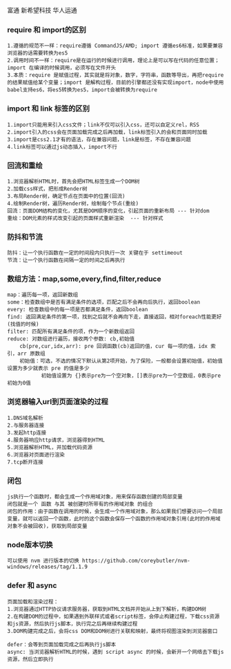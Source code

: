 富通  新希望科技  华人运通  
### require 和 import的区别
    1.遵循的规范不一样：require遵循 CommandJS/AMD; import 遵循es6标准，如果要兼容浏览器的话需要转换为es5
    2.调用时间不一样：require是在运行的时候进行调用，理论上是可以写在代码的任意位置；import 在编译的时候调用，必须写在文件开头
    3.本质：require 是赋值过程，其实就是将对象，数字，字符串，函数等导出，再把require的结果赋值给某个变量；import 是解构过程，目前的引擎都还没有实现import，node中使用babel支持es6，将es5转换为es5，import会被转换为require

### import 和 link 标签的区别
    1.import只能用来引入css文件；link不仅可以引入css，还可以自定义rel，RSS
    2.import引入的css会在页面加载完成之后再加载，link标签引入的会和页面同时加载
    3.import是css2.1才有的语法，存在兼容问题，link是标签，不存在兼容问题
    4.link标签可以通过js动态插入，import不行

### 回流和重绘
    1.浏览器解析HTML时，首先会把HTML标签生成一个DOM树
    2.加载css样式，把形成Render树
    3.布局Render树，确定节点在页面中的位置(回流)
    4.绘制Render树，遍历Render树，绘制每个节点(重绘)
    回流：页面DOM结构的变化，尤其是DOM顺序的变化，引起页面的重新布局 --- 针对dom
    重绘：DOM元素的样式改变引起的页面样式重新渲染  --- 针对样式

### 防抖和节流
    防抖：让一个执行函数在一定的时间段内只执行一次 关键在于 settimeout
    节流：让一个执行函数在间隔一定的时间之后再执行

### 数组方法：map,some,every,find,filter,reduce
    map：遍历每一项，返回新数组
    some：检查数组中是否有满足条件的选项，匹配之后不会再向后执行，返回boolean
    every: 检查数组中的每一项是否都满足条件，返回boolean
    find: 返回满足条件的第一项，找到之后就不会再向下走，直接返回，相对foreach性能更好(找值的时候)
    filter: 匹配所有满足条件的项，作为一个新数组返回
    reduce: 对数组进行遍历，接收两个参数: cb,初始值
        cb(pre,cur,idx,arr): pre 回调函数(cb)返回的值，cur 每一项的值，idx 索引，arr 原数组
        初始值：可选，不选的情况下默认从第2项开始，为了保险，一般都会设置初始值，初始值设置为多少就表示 pre 的值是多少
               初始值设置为 {}表示pre为一个空对象，[]表示pre为一个空数组，0表示pre初始为0值

### 浏览器输入url到页面渲染的过程
    1.DNS域名解析
    2.与服务器连接
    3.发起http连接
    4.服务器响应http请求，浏览器得到HTML
    5.浏览器解析HTML，并加载代码资源
    6.浏览器对页面进行渲染
    7.tcp断开连接

### 闭包
    js执行一个函数时，都会生成一个作用域对象，用来保存函数创建的局部变量
    闭包就是一个 函数 与其 被创建时所带有的作用域对象 的组合
    闭包的作用：由于函数在调用的时候，会生成一个作用域对象，那么如果我们想要访问一个局部变量，就可以返回一个函数，此时的这个函数会保存一个函数的作用域对象引用(此时的作用域对象不会被回收)，获取到局部变量

### node版本切换
    可以使用 nvm 进行版本的切换 https://github.com/coreybutler/nvm-windows/releases/tag/1.1.9

### defer 和 async
    页面加载和渲染过程：
    1.浏览器通过HTTP协议请求服务器，获取到HTML文档并开始从上到下解析，构建DOM树
    2.在构建DOM的过程中，如果遇到外联样式或者script标签，会停止构建过程，下载css资源和js资源，然后执行js脚本，执行完之后再继续构建过程
    3.DOM构建完成之后，会将css DOM和DOM树进行关联和映射，最终将视图渲染到浏览器窗口
    
    defer：会等到页面加载完成之后再执行js脚本
    async: 当浏览器解析HTML的时候，遇到 script async 的时候，会新开一个网络去下载js资源，然后立即执行